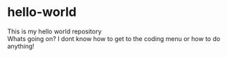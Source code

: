 # hello-world
This is my hello world repository
<br>
Whats going on? I dont know how to get to the coding menu or how to do anything!
